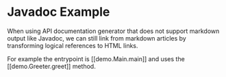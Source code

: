 # Javadoc Example

When using API documentation generator that does not support markdown output like Javadoc,
we can still link from markdown articles by transforming logical references to HTML links.

For example the entrypoint is [[demo.Main.main]] and uses the [[demo.Greeter.greet]] method.

